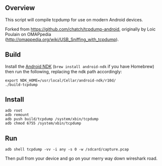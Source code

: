 Overview
--------
This script will compile tcpdump for use on modern Android devices.

Forked from https://github.com/chatch/tcpdump-android, originally by Loic Poulain on OMAPpedia (http://omappedia.org/wiki/USB_Sniffing_with_tcpdump).

Build
-----
Install the [Android NDK](https://developer.android.com/tools/sdk/ndk/index.html) (`brew install android-ndk` if you have Homebrew) then run the following, replacing the ndk path accordingly:  

    export NDK_HOME=/usr/local/Cellar/android-ndk/r10d/
    ./build-tcpdump

Install
-------
    adb root
    adb remount
    adb push build/tcpdump /system/xbin/tcpdump
    adb chmod 6755 /system/xbin/tcpdump

Run
---
    adb shell tcpdump -vv -i any -s 0 -w /sdcard/capture.pcap

Then pull from your device and go on your merry way down wireshark road.
